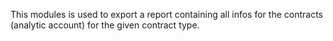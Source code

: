 This modules is used to export a report containing all infos for the contracts (analytic account) for the given contract type.
